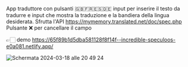App traduttore con pulsanti 🇬🇧🇫🇷🇪🇸🇩🇪 input per inserire il testo da tradurre e input che mostra la traduzione e la bandiera della lingua desiderata.
Sfrutta l'API https://mymemory.translated.net/doc/spec.php
Pulsante ❌ per cancellare il campo

👉🏻 demo https://65f89b1d5dba581128f8f14f--incredible-speculoos-e0a081.netlify.app/

![Schermata 2024-03-18 alle 20 49 24](https://github.com/ArCalamusa/translator/assets/117526559/3d65bbcd-d36f-4735-96d9-cbff46f67095)
